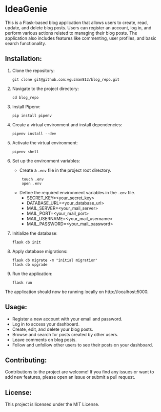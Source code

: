 # IdeaGenie

This is a Flask-based blog application that allows users to create, read, update, and delete blog posts. Users can register an account, log in, and perform various actions related to managing their blog posts. The application also includes features like commenting, user profiles, and basic search functionality.

## Installation:

1. Clone the repository:
    ``` commandline   
    git clone git@github.com:vguzman812/blog_repo.git
    ```
2. Navigate to the project directory:
    ```   commandline
    cd blog_repo
    ```
3. Install Pipenv:
   ```commandline
   pip install pipenv
   ```

4. Create a virtual environment and install dependencies:
   ```commandline
   pipenv install --dev
   ```

5. Activate the virtual environment:
   ```commandline
   pipenv shell
   ```

6. Set up the environment variables:
   - Create a `.env` file in the project root directory.
     ```commandline
      touch .env
      open .env
     ```
   - Define the required environment variables in the `.env` file. 
     - SECRET_KEY=<your_secret_key>
     - DATABASE_URL=<your_database_url>
     - MAIL_SERVER=<your_mail_server>
     - MAIL_PORT=<your_mail_port>
     - MAIL_USERNAME=<your_mail_username>
     - MAIL_PASSWORD=<your_mail_password>

7. Initialize the database:
   ```commandline
   flask db init
   ```

8. Apply database migrations:
   ```commandline
   flask db migrate -m "initial migration"
   flask db upgrade
   ```
9. Run the application:
    ```commandline
    flask run
    ```
The application should now be running locally on http://localhost:5000.



## Usage:
- Register a new account with your email and password.
- Log in to access your dashboard.
- Create, edit, and delete your blog posts.
- Browse and search for posts created by other users.
- Leave comments on blog posts.
- Follow and unfollow other users to see their posts on your dashboard.

## Contributing:
Contributions to the project are welcome! If you find any issues or want to add new features, please open an issue or submit a pull request.

## License:
This project is licensed under the MIT License.